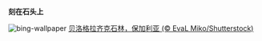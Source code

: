 
**刻在石头上**

![bing-wallpaper](https://www.bing.com/th?id=OHR.BulgariaRocks_ZH-CN0234903972_1920x1080.jpg)
[贝洛格拉齐克石林，保加利亚 (© EvaL Miko/Shutterstock)](https://www.bing.com/search?q=%E8%B4%9D%E6%B4%9B%E6%A0%BC%E6%8B%89%E9%BD%90%E5%85%8B%E7%9F%B3%E6%9E%97&amp;form=hpcapt&amp;mkt=zh-cn)
  